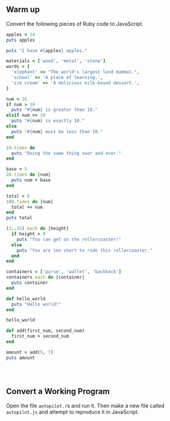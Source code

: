
## Warm up

Convert the following pieces of Ruby code to JavaScript.

```ruby
apples = 14
puts apples

puts "I have #{apples} apples."
```

```ruby
materials = ['wood', 'metal', 'stone']
words = {
  'elephant' => "The world's largest land mammal.",
  'school' => 'A place of learning.',
  'ice cream' => 'A delicious milk-based dessert.',
}
```

```ruby
num = 16
if num > 10
  puts "#{num} is greater than 10."
elsif num == 10
  puts "#{num} is exactly 10."
else
  puts "#{num} must be less than 10."
end
```

```ruby
10.times do
  puts "Doing the same thing over and over."
end
```

```ruby
base = 5
20.times do |num|
  puts num + base
end
```

```ruby
total = 0
100.times do |num|
  total += num
end
puts total
```

```ruby
(3..15).each do |height|
  if height > 9
    puts "You can get on the rollercoaster!"
  else
    puts "You are too short to ride this rollercoaster."
  end
end
```

```ruby
containers = ['purse', 'wallet', 'backback']
containers.each do |container|
  puts container
end
```

```ruby
def hello_world
  puts "Hello world!"
end

hello_world
```

```ruby
def add(first_num, second_num)
  first_num + second_num
end

amount = add(5, 7)
puts amount
```

```ruby

```

```ruby

```

```ruby

```


## Convert a Working Program

Open the file `autopilot.rb` and run it. Then make a new file called `autopilot.js` and attempt to reproduce it in JavaScript.
